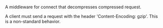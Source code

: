 A middleware for connect that decompresses compressed request.

A client must send a request with the header 'Content-Encoding: gzip'.
This is a non-standard behavior.
